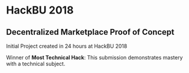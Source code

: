 # HackBU 2018

## Decentralized Marketplace Proof of Concept

Initial Project created in 24 hours at HackBU 2018

Winner of **Most Technical Hack**: This submission demonstrates mastery with a technical subject.
